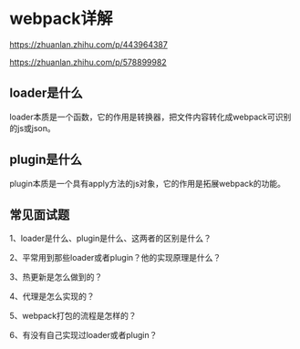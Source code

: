 # webpack详解
https://zhuanlan.zhihu.com/p/443964387

https://zhuanlan.zhihu.com/p/578899982

## loader是什么
loader本质是一个函数，它的作用是转换器，把文件内容转化成webpack可识别的js或json。

## plugin是什么
plugin本质是一个具有apply方法的js对象，它的作用是拓展webpack的功能。


## 常见面试题
1、loader是什么、plugin是什么、这两者的区别是什么？

2、平常用到那些loader或者plugin？他的实现原理是什么？

3、热更新是怎么做到的？

4、代理是怎么实现的？

5、webpack打包的流程是怎样的？

6、有没有自己实现过loader或者plugin？